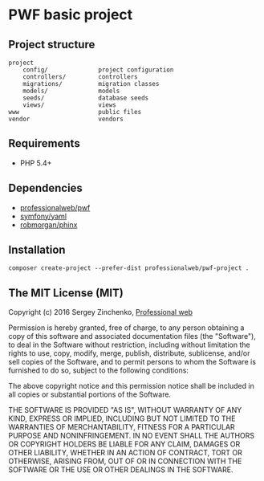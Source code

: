 PWF basic project
=================


Project structure
-------------------
```
project
    config/              project configuration
    controllers/         controllers
    migrations/          migration classes
    models/              models
    seeds/               database seeds
    views/               views
www                      public files
vendor                   vendors
```


Requirements
------------
 - PHP 5.4+

Dependencies
------------
 - [professionalweb/pwf](https://github.com/SergioMadness/framework)
 - [symfony/yaml](https://github.com/symfony/yaml)
 - [robmorgan/phinx](https://phinx.org)

Installation
------------
    composer create-project --prefer-dist professionalweb/pwf-project .

The MIT License (MIT)
---------------------

Copyright (c) 2016 Sergey Zinchenko, [Professional web](http://web-development.pw)

Permission is hereby granted, free of charge, to any person obtaining a copy
of this software and associated documentation files (the "Software"), to deal
in the Software without restriction, including without limitation the rights
to use, copy, modify, merge, publish, distribute, sublicense, and/or sell
copies of the Software, and to permit persons to whom the Software is
furnished to do so, subject to the following conditions:

The above copyright notice and this permission notice shall be included in all
copies or substantial portions of the Software.

THE SOFTWARE IS PROVIDED "AS IS", WITHOUT WARRANTY OF ANY KIND, EXPRESS OR
IMPLIED, INCLUDING BUT NOT LIMITED TO THE WARRANTIES OF MERCHANTABILITY,
FITNESS FOR A PARTICULAR PURPOSE AND NONINFRINGEMENT. IN NO EVENT SHALL THE
AUTHORS OR COPYRIGHT HOLDERS BE LIABLE FOR ANY CLAIM, DAMAGES OR OTHER
LIABILITY, WHETHER IN AN ACTION OF CONTRACT, TORT OR OTHERWISE, ARISING FROM,
OUT OF OR IN CONNECTION WITH THE SOFTWARE OR THE USE OR OTHER DEALINGS IN THE
SOFTWARE.